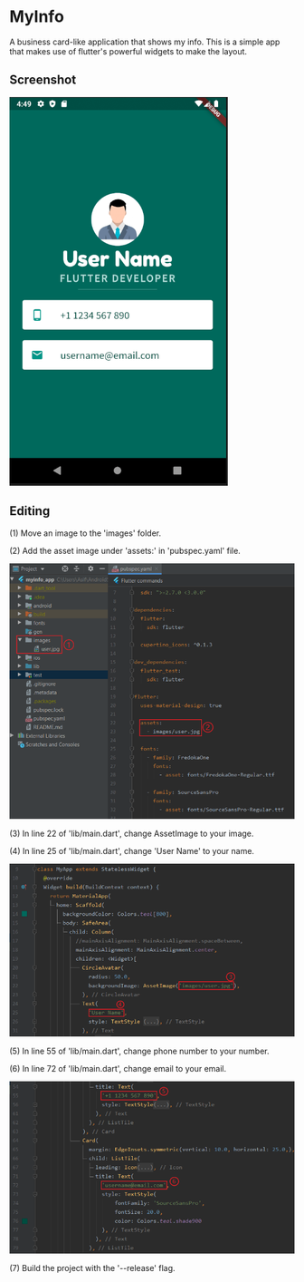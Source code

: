 # MyInfo

A business card-like application that shows my info. This is a simple app that makes use of flutter's powerful widgets to make the layout.

## Screenshot

![MyInfo](/screenshots/app_preview.PNG)

## Editing

(1) Move an image to the 'images' folder.

(2) Add the asset image under 'assets:' in 'pubspec.yaml' file.

![pubspec](/screenshots/pubspec.png)

(3) In line 22 of 'lib/main.dart', change AssetImage to your image.

(4) In line 25 of 'lib/main.dart', change 'User Name' to your name.

![main1](/screenshots/main1.png)

(5) In line 55 of 'lib/main.dart', change phone number to your number.

(6) In line 72 of 'lib/main.dart', change email to your email.

![main](/screenshots/main2.png)

(7) Build the project with the '--release' flag.

